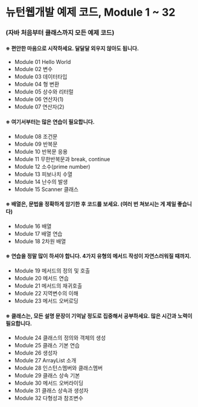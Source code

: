 # 뉴턴웹개발 예제 코드, Module 1 ~ 32
### (자바 처음부터 클래스까지 모든 예제 코드)


#### ※ 편안한 마음으로 시작하세요. 달달달 외우지 않아도 됩니다.

- Module 01 Hello World
- Module 02 변수
- Module 03 데이터타입
- Module 04 형 변환
- Module 05 상수와 리터럴
- Module 06 연산자(1)
- Module 07 연산자(2)

#### ※ 여기서부터는 많은 연습이 필요합니다.

- Module 08 조건문
- Module 09 반복문
- Module 10 반복문 응용
- Module 11 무한반복문과 break, continue
- Module 12 소수(prime number)
- Module 13 피보나치 수열
- Module 14 난수의 발생
- Module 15 Scanner 클래스

#### ※ 배열은, 문법을 정확하게 암기한 후 코드를 보세요. (여러 번 쳐보시는 게 제일 좋습니다)

- Module 16 배열
- Module 17 배열 연습
- Module 18 2차원 배열

#### ※ 연습을 정말 많이 하셔야 합니다. 4가지 유형의 메서드 작성이 자연스러워질 때까지.

- Module 19 메서드의 정의 및 호출
- Module 20 메서드 연습
- Module 21 메서드의 재귀호출
- Module 22 지역변수의 이해
- Module 23 메서드 오버로딩

#### ※ 클래스는, 모든 설명 문장이 기억날 정도로 집중해서 공부하세요. 많은 시간과 노력이 필요합니다.

- Module 24 클래스의 정의와 객체의 생성
- Module 25 클래스 기본 연습
- Module 26 생성자
- Module 27 ArrayList 소개
- Module 28 인스턴스멤버와 클래스멤버
- Module 29 클래스 상속 기본
- Module 30 메서드 오버라이딩
- Module 31 클래스 상속과 생성자
- Module 32 다형성과 참조변수
